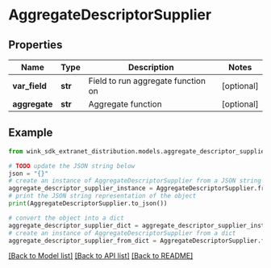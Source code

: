 # AggregateDescriptorSupplier


## Properties

Name | Type | Description | Notes
------------ | ------------- | ------------- | -------------
**var_field** | **str** | Field to run aggregate function on | [optional] 
**aggregate** | **str** | Aggregate function | [optional] 

## Example

```python
from wink_sdk_extranet_distribution.models.aggregate_descriptor_supplier import AggregateDescriptorSupplier

# TODO update the JSON string below
json = "{}"
# create an instance of AggregateDescriptorSupplier from a JSON string
aggregate_descriptor_supplier_instance = AggregateDescriptorSupplier.from_json(json)
# print the JSON string representation of the object
print(AggregateDescriptorSupplier.to_json())

# convert the object into a dict
aggregate_descriptor_supplier_dict = aggregate_descriptor_supplier_instance.to_dict()
# create an instance of AggregateDescriptorSupplier from a dict
aggregate_descriptor_supplier_from_dict = AggregateDescriptorSupplier.from_dict(aggregate_descriptor_supplier_dict)
```
[[Back to Model list]](../README.md#documentation-for-models) [[Back to API list]](../README.md#documentation-for-api-endpoints) [[Back to README]](../README.md)


